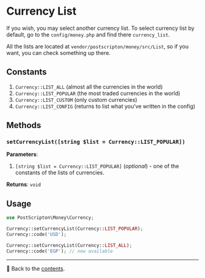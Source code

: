 # Currency List
If you wish, you may select another currency list.
To select currency list by default, go to the `config/money.php` and find there `currency_list`.

All the lists are located at `vendor/postscripton/money/src/List`, so if you want, you can check something up there.

## Constants

1. `Currency::LIST_ALL` (almost all the currencies in the world)
2. `Currency::LIST_POPULAR` (the most traded currencies in the world)
3. `Currency::LIST_CUSTOM` (only custom currencies)
4. `Currency::LIST_CONFIG` (returns to list what you've written in the config)

## Methods

### `setCurrencyList([string $list = Currency::LIST_POPULAR])`
**Parameters**:
1. `[string $list = Currency::LIST_POPULAR]` (*optional*) - one of the constants of the lists of currencies.

**Returns**: `void`

## Usage

```php
use PostScripton\Money\Currency;

Currency::setCurrencyList(Currency::LIST_POPULAR);
Currency::code('USD');

Currency::setCurrencyList(Currency::LIST_ALL);
Currency::code('EGP'); // now available
```

---

📌 Back to the [contents](/README.md#table-of-contents).